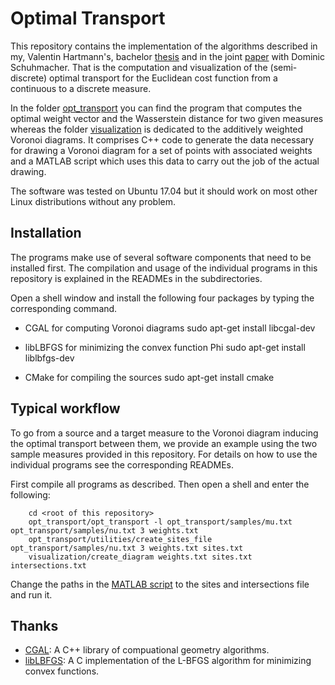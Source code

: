 # Optimal Transport
This repository contains the implementation of the algorithms described in my, Valentin Hartmann's, bachelor [thesis](https://arxiv.org/abs/1706.07403) and in the joint [paper](https://arxiv.org/abs/1706.07650) with Dominic Schuhmacher. That is the computation and visualization of the (semi-discrete) optimal transport for the Euclidean cost function from a continuous to a discrete measure.

In the folder [opt_transport](opt_transport) you can find the program that computes the optimal weight vector and the Wasserstein distance for two given measures whereas the folder [visualization](visualization) is dedicated to the additively weighted Voronoi diagrams. It comprises C++ code to generate the data necessary for drawing a Voronoi diagram for a set of points with associated weights and a MATLAB script which uses this data to carry out the job of the actual drawing.

The software was tested on Ubuntu 17.04 but it should work on most other Linux distributions without any problem.


## Installation
The programs make use of several software components that need to be installed first. The compilation and usage of the individual programs in this repository is explained in the READMEs in the subdirectories.

Open a shell window and install the following four packages by typing the corresponding command.

- CGAL for computing Voronoi diagrams
        sudo apt-get install libcgal-dev

- libLBFGS for minimizing the convex function Phi
        sudo apt-get install liblbfgs-dev

- CMake for compiling the sources
        sudo apt-get install cmake


## Typical workflow
To go from a source and a target measure to the Voronoi diagram inducing the optimal transport between them, we provide an example using the two sample measures provided in this repository. For details on how to use the individual programs see the corresponding READMEs.

First compile all programs as described. Then open a shell and enter the following:

        cd <root of this repository>
        opt_transport/opt_transport -l opt_transport/samples/mu.txt opt_transport/samples/nu.txt 3 weights.txt
        opt_transport/utilities/create_sites_file opt_transport/samples/nu.txt 3 weights.txt sites.txt
        visualization/create_diagram weights.txt sites.txt intersections.txt

Change the paths in the [MATLAB script](visualization/plot_voronoi_diagram.m) to the sites and intersections file and run it.


## Thanks
- [CGAL](http://www.cgal.org/): A C++ library of compuational geometry algorithms.
- [libLBFGS](http://www.chokkan.org/software/liblbfgs/): A C implementation of the L-BFGS algorithm for minimizing convex functions.
